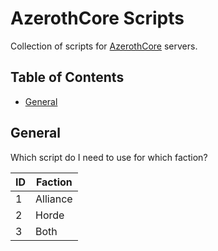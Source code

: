 # AzerothCore Scripts

Collection of scripts for <a href="https://github.com/azerothcore">AzerothCore</a> servers.

## Table of Contents

- [General](#General)

## General

Which script do I need to use for which faction?

| ID  | Faction   |
|-----|-----------|
| 1   | Alliance  |
| 2   | Horde     |
| 3   | Both      |
